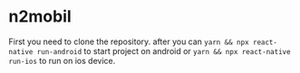 # n2mobil

First you need to clone the repository. after you can `yarn && npx react-native run-android` to start project on android or `yarn && npx react-native run-ios` to run on ios device.
